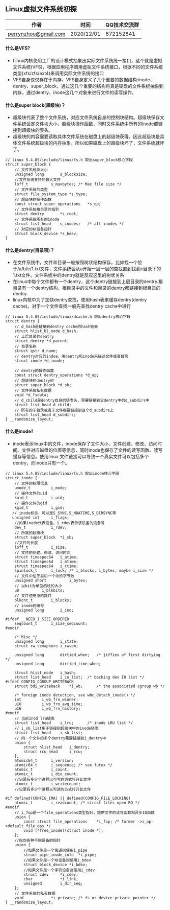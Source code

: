 ## Linux虚拟文件系统初探

| 作者 | 时间 |QQ技术交流群 |
| ------ | ------ |------ |
| perrynzhou@gmail.com |2020/12/01 |672152841 |

#### 什么是VFS?

- Linux内核使用工厂的设计模式抽象出实际文件系统统一接口，这个就是虚拟文件系统(VFS)，根据应用程序调用虚拟文件系统接口，根据不同的文件系统类型(xfs/zfs/ext4)来调用实际文件系统的接口
- VFS自身仅仅存在于内存，VFS自身定义了几个重要的数据结构:inode、dentry、super_block，通过这几个重要的结构将真是硬盘的文件系统抽象到内存，通过dentry、inode这几个对象来进行文件的读写操作。

#### 什么是super block(超级块)？

- 超级块代表了整个文件系统，对应文件系统自身的控制块结构。超级块保存文件系统设定文件块大小、超级块操作函数，同时文件系统中所有的inode都链接到超级块的表头。
- 超级块的内容需要读取具体文件系统在磁盘上的超级块获得，因此超级块是具体文件系统超级块的内存抽象，所以如果磁盘上的超级块坏了，文件系统就坏了。
```
// linux 5.4.85/include/linux/fs.h 取出super_block核心字段
struct super_block {
    // 文件系统块大小
	unsigned long		s_blocksize;
	//文件系统支持的最大文件
    loff_t			s_maxbytes;	/* Max file size */
	// 文件系统的类型
	struct file_system_type	*s_type;
	// 超级块的操作函数
	const struct super_operations	*s_op;
	// 文件系统根目录的指针
	struct dentry		*s_root;
	// 文件系统所有的inode
	struct list_head	s_inodes;	/* all inodes */
	// 对应的块设备指针
	struct block_device	*s_bdev;
}
```

#### 什么是dentry(目录项)？

- 在文件系统中，文件和目录一般按照树状结构保存，比如找一个位于/a/b/c/1.txt文件，文件系统会从a开始一层一层的查找直到找到c目录下的1.txt文件。文件系统中的dentry就是反应这里的树状关系
- 在linux中每个文件都有一个dentry，这个dentry链接到上层目录的dentry.根目录有一个dentry结构，根目录中的文件和目录的dentry都链接到根目录的dentry.
- linux内核中为了加快dentry查找，使用hash表来缓存dentry(dentry cache)。对于一个文件查找一般先查找dentry cache中进行

```
// linux 5.4.85/include/linux/dcache.h 取出dentry核心字段
struct dentry {
	// d_hash是链接到dentry cache的hash链表
	struct hlist_bl_node d_hash;	
	// 上层目录的dentry
	struct dentry *d_parent;	
	// 目录名称
	struct qstr d_name;
	// dentry对应的indoe，用dentry和inode来描述文件或者目录
	struct inode *d_inode;		

	// dentry的操作函数
	const struct dentry_operations *d_op;
	// 超级块的dentry树
	struct super_block *d_sb;	
	// 文件系统私有数据
	void *d_fsdata;		
	// d_child是dentry自身的链表头，需要链接到父dentry中的d_subdirs中
	struct list_head d_child;
    // 所有的子目录或者子文件都要链接到这个d_subdirs上
	struct list_head d_subdirs;	
} __randomize_layout;

```

#### 什么是inode?

- inode表示linux中的文件，inode保存了文件大小、文件创建、修改、访问时间、文件对应磁盘的位置等信息，同时inode也保存了文件的读写函数、读写缓存等信息。使用linux 文件链接可以导致一个真实文件可以包括多个dentry，而inode只有一个。

```
// linux 5.4.85/include/linux/fs.h 取出inode核心字段
struct inode {
	// 文件的权限信息
	umode_t			i_mode;
	// 操作文件的uid
	kuid_t			i_uid;
	// 操作文件的gid
	kgid_t			i_gid;
   // inode标志，可以是S_SYNC,S_NOATIME,S_DIRSYNC等
   unsigned int		i_flags;
  	//如果inode代表设备，i_rdev表示该设备的设备号
	dev_t			i_rdev;
	// 所属的超级块
	struct super_block	*i_sb;
	//文件的长度
	loff_t			i_size;
	// 文件的创建、修改、访问时间
	struct timespec64	i_atime;
	struct timespec64	i_mtime;
	struct timespec64	i_ctime;
	spinlock_t		i_lock;	/* i_blocks, i_bytes, maybe i_size */
	// 文件中位于最后一个块的字节数
	unsigned short          i_bytes;
	// 以bit为单位的块的大小
	u8			i_blkbits;
	// 文件使用块的数目
	blkcnt_t		i_blocks;
	// inode的编号
	unsigned long		i_ino;

#ifdef __NEED_I_SIZE_ORDERED
	seqcount_t		i_size_seqcount;
#endif

	/* Misc */
	unsigned long		i_state;
	struct rw_semaphore	i_rwsem;

	unsigned long		dirtied_when;	/* jiffies of first dirtying */
	unsigned long		dirtied_time_when;

	struct hlist_node	i_hash;
	struct list_head	i_io_list;	/* backing dev IO list */
#ifdef CONFIG_CGROUP_WRITEBACK
	struct bdi_writeback	*i_wb;		/* the associated cgroup wb */

	/* foreign inode detection, see wbc_detach_inode() */
	int			i_wb_frn_winner;
	u16			i_wb_frn_avg_time;
	u16			i_wb_frn_history;
#endif
	// 当前inod lru链表
	struct list_head	i_lru;		/* inode LRU list */
	// i_sb_list用于链接到超级块中的inode链表
	struct list_head	i_sb_list;
	// 同一个文件的多个dentry需要链接到i_dentry中
	union {
		struct hlist_head	i_dentry;
		struct rcu_head		i_rcu;
	};
	atomic64_t		i_version;
	atomic64_t		i_sequence; /* see futex */
	atomic_t		i_count;
	atomic_t		i_dio_count;
	//记录有多少个进程以可写的方式打开此文件
	atomic_t		i_writecount;
	//记录有多少个进程以可读的方式打开此文件

#if defined(CONFIG_IMA) || defined(CONFIG_FILE_LOCKING)
	atomic_t		i_readcount; /* struct files open RO */
#endif
	// i_fop是一个file_operations类型指针，提供文件的读写函数和异步IO函数
	union {
		const struct file_operations	*i_fop;	/* former ->i_op->default_file_ops */
		void (*free_inode)(struct inode *);
	};
	//指向各种不同设备的指针
	union {
		//如果文件是一个管道则使用i_pipe
		struct pipe_inode_info	*i_pipe;
		//如果文件是一个块设备则使用i_bdev
		struct block_device	*i_bdev;
		//如果文件是一个字符设备这使用i_cdev
		struct cdev		*i_cdev;
		char			*i_link;
		unsigned		i_dir_seq;
	};
	// 文件系统的私有数据
	void			*i_private; /* fs or device private pointer */
} __randomize_layout;
```